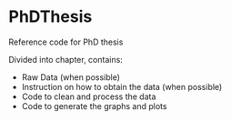 # PhDThesis
Reference code for PhD thesis

Divided into chapter, contains:
- Raw Data (when possible)
- Instruction on how to obtain the data (when possible)
- Code to clean and process the data
- Code to generate the graphs and plots
